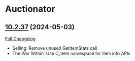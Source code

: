# Auctionator

## [10.2.37](https://github.com/Auctionator/Auctionator/tree/10.2.37) (2024-05-03)
[Full Changelog](https://github.com/Auctionator/Auctionator/compare/10.2.36...10.2.37) 

- Selling: Remove unused GetItemStats call  
- The War Within: Use C\_Item namespace for item info APIs  
